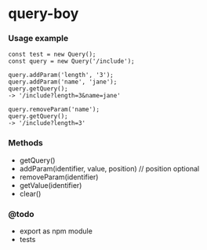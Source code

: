 # query-boy

### Usage example
```
const test = new Query();
const query = new Query('/include');

query.addParam('length', '3');
query.addParam('name', 'jane');
query.getQuery();
-> '/include?length=3&name=jane'

query.removeParam('name');
query.getQuery();
-> '/include?length=3'
```

### Methods
- getQuery()
- addParam(identifier, value, position) // position optional
- removeParam(identifier)
- getValue(identifier)
- clear()

### @todo
- export as npm module
- tests
